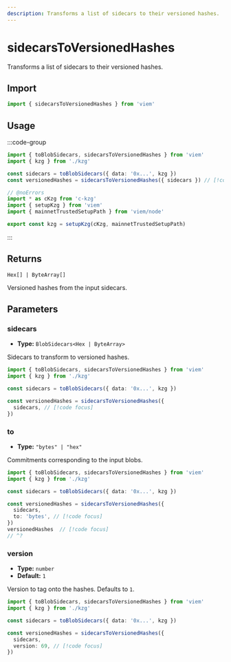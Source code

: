 ```yaml
---
description: Transforms a list of sidecars to their versioned hashes.
---
```


# sidecarsToVersionedHashes

Transforms a list of sidecars to their versioned hashes.

## Import

```ts twoslash
import { sidecarsToVersionedHashes } from 'viem'
```

## Usage

:::code-group

```ts twoslash [example.ts]
import { toBlobSidecars, sidecarsToVersionedHashes } from 'viem'
import { kzg } from './kzg'

const sidecars = toBlobSidecars({ data: '0x...', kzg })
const versionedHashes = sidecarsToVersionedHashes({ sidecars }) // [!code focus]
```

```ts twoslash [kzg.ts] filename="kzg.ts"
// @noErrors
import * as cKzg from 'c-kzg'
import { setupKzg } from 'viem'
import { mainnetTrustedSetupPath } from 'viem/node'

export const kzg = setupKzg(cKzg, mainnetTrustedSetupPath)
```

:::

## Returns

`Hex[] | ByteArray[]`

Versioned hashes from the input sidecars.

## Parameters

### sidecars

- **Type:** `BlobSidecars<Hex | ByteArray>`

Sidecars to transform to versioned hashes.

```ts twoslash 
import { toBlobSidecars, sidecarsToVersionedHashes } from 'viem'
import { kzg } from './kzg'

const sidecars = toBlobSidecars({ data: '0x...', kzg })

const versionedHashes = sidecarsToVersionedHashes({ 
  sidecars, // [!code focus]
})
```

### to

- **Type:** `"bytes" | "hex"`

Commitments corresponding to the input blobs.

```ts twoslash 
import { toBlobSidecars, sidecarsToVersionedHashes } from 'viem'
import { kzg } from './kzg'

const sidecars = toBlobSidecars({ data: '0x...', kzg })

const versionedHashes = sidecarsToVersionedHashes({ 
  sidecars,
  to: 'bytes', // [!code focus]
})
versionedHashes  // [!code focus]
// ^?


```

### version

- **Type:** `number`
- **Default:** `1`

Version to tag onto the hashes. Defaults to `1`.

```ts twoslash 
import { toBlobSidecars, sidecarsToVersionedHashes } from 'viem'
import { kzg } from './kzg'

const sidecars = toBlobSidecars({ data: '0x...', kzg })

const versionedHashes = sidecarsToVersionedHashes({ 
  sidecars,
  version: 69, // [!code focus]
})
```
